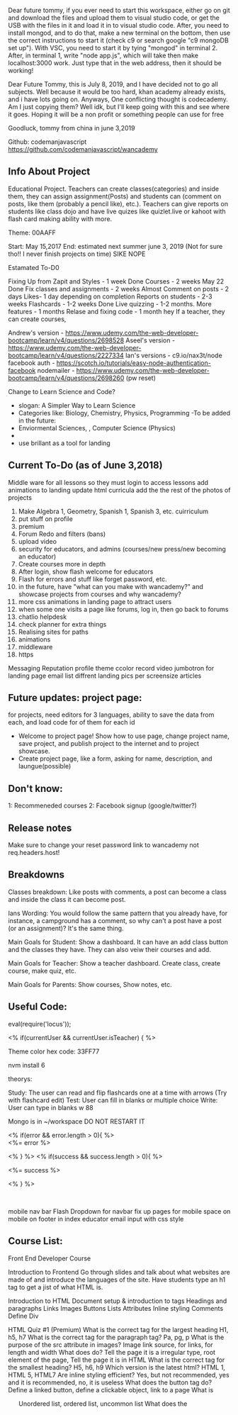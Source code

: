 Dear future tommy, if you ever need to start this workspace, either go on git and download the files and upload them to visual studio code, or get the USB with the files in it and load it in to visual studio code. After, you need to install mongod, and to do that, make a new terminal on the bottom, then use the correct instructions to start it (check c9 or search google "c9 mongoDB set up"). With VSC, you need to start it by tying "mongod" in terminal 2. After, in terminal 1, write "node app.js", which will take then make localhost:3000 work. Just type that in the web address, then it should be working!

Dear Future Tommy, this is July 8, 2019, and I have decided not to go all subjects. Well because it would be too hard, khan academy already exists, and i have lots going on. Anyways, One conflicting thought is codecademy. Am I just copying them? Well idk, but I'll keep going with this and see where it goes. Hoping it will be a non profit or something people can use for free

Goodluck, tommy from china in june 3,2019

Github: codemanjavascript
https://github.com/codemanjavascript/wancademy

Info About Project
----------------------

Educational Project. Teachers can create classes(categories) and inside them, 
they can assign assignment(Posts) and students can (comment on posts, 
like them (probably a pencil like), etc.). Teachers can give reports on students
like class dojo and have live quizes like quizlet.live or kahoot with flash card 
making ability with more.

Theme: 00AAFF

Start: May 15,2017
End: estimated next summer june 3, 2019 (Not for sure tho!! I never finish projects on time) SIKE NOPE

Estamated To-D0

Fixing Up from Zapit and Styles - 1 week Done
Courses - 2 weeks May 22 Done
Fix classes and assignments - 2 weeks Almost
Comment on posts - 2 days
Likes- 1 day depending on completion
Reports on students - 2-3 weeks
Flashcards - 1-2 weeks Done
Live quizzing - 1-2 months.
More features - 1 months
Relase and fixing code - 1 month
hey
If a teacher, they can create courses, 

Andrew's version - https://www.udemy.com/the-web-developer-bootcamp/learn/v4/questions/2698528
Aseel's version - https://www.udemy.com/the-web-developer-bootcamp/learn/v4/questions/2227334
Ian's versions - c9.io/nax3t/node
facebook auth - https://scotch.io/tutorials/easy-node-authentication-facebook
nodemailer - https://www.udemy.com/the-web-developer-bootcamp/learn/v4/questions/2698260 (pw reset)

Change to Learn Science and Code?
- slogan: A Simpler Way to Learn Science
- Categories like: Biology, Chemistry, Physics, Programming 
-To be added in the future:
- Enviormental Sciences, , Computer Science (Physics)
- 
- use brillant as a tool for landing 

Current To-Do (as of June 3,2018)
----------------------

Middle ware for all lessons so they must login to access lessons
add animations to landing
update html curricula
add the the rest of the photos of projects
1) Make Algebra 1, Geometry, Spanish 1, Spanish 3, etc. cuirriculum
2) put stuff on profile
3) premium
4) Forum Redo and filters (bans)
5) upload video
6) security for educators, and admins (courses/new press/new becoming an educator)
7) Create courses more in depth
8) After login, show flash welcome for educators
9) Flash for errors and stuff like forget password, etc.
10) in the future, have "what can you make with wancademy?" and showcase projects from courses and why wancademy?
11) more css animations in landing page to attract users
12) when some one visits a page like forums, log in, then go back to forums
13) chatlio helpdesk
14) check planner for extra things
15) Realising sites for paths
16) animations
17) middleware
18) https

Messaging
Reputation
profile theme ccolor
record video jumbotron for landing page
email list
diffrent landing pics per screensize
articles

Future updates: project page:
---------------
for projects, need editors for 3 languages, ability to save the data from each, and load code for of them for each id
- Welcome to project page! Show how to use page, change project name, save project, and publish project to the internet and to project showcase.
- Create project page, like a form, asking for name, description, and laungue(possible)

Don't know: 
-----------------
1: Recommeneded courses
2: Facebook signup (google/twitter?)

Release notes
------------------------
Make sure to change your reset password link to wancademy not req.headers.host!

Breakdowns
----------------------
Classes breakdown:
Like posts with comments, a post can become a class and 
inside the class it can become post. 

Ians Wording:
You would follow the same pattern that you already have, for instance, 
a campground has a comment, so why can't a post have a post 
(or an assignment)? It's the same thing.

Main Goals for Student:
Show a dashboard. It can have an add class button and the classes they have. They can also veiw their courses and add.

Main Goals for Teacher:
Show a teacher dashboard. Create class, create course, make quiz, etc.

Main Goals for Parents:
Show courses, Show notes, etc. 

Useful Code:
----------------------

eval(require('locus'));

<% if(currentUser && currentUser.isTeacher) { %>

Theme color hex code: 33FF77

nvm install 6

theorys:

Study: The user can read and flip flashcards one at a time with arrows (Try with flashcard edit)
Test: User can fill in blanks or multiple choice
Write: User can type in blanks
w    88

Mongo is in ~/workspace
DO NOT RESTART IT

<div class="container">
  <% if(error && error.length > 0){  %>
  <div class="alert alert-danger">
    <%= error %>
  </div>
  
  <% }  %>
  <% if(success && success.length > 0){  %>
  
  <div class="alert alert-success">
    <%= success %>
  </div>
  
  <% }  %>
</div>

<i class="far fa-square" id="checkbox" style="font-size:23px;"></i> &nbsp;



mobile nav bar
Flash
Dropdown for navbar
fix up pages for mobile
space on mobile on footer in index educator
email input with css style

Course List:
----------------------
Front End Developer Course


Introduction to Frontend
Go through slides and talk about what websites are made of and introduce the languages of the site. Have students type an h1 tag to get a jist of what HTML is.

Introduction to HTML
Document setup & introduction to tags
Headings and paragraphs
Links
Images
Buttons
Lists
Attributes
Inline styling
Comments
Define Div



HTML Quiz #1 (Premium)
What is the correct tag for the largest heading
H1, h5, h7
What is the correct tag for the paragraph tag?
Pa, pg, p
What is the purpose of the src attribute in images?
Image link source, for links, for length and width
What does <!DOCTYPE html> do?
Tell the page it is a irregular type, root element of the page, Tell the page it is in HTML
What is the correct tag for the smallest heading?
H5, h6, h9
Which version is the latest html?
HTML 1, HTML 5, HTML7
Are inline styling efficient?
Yes, but not recommended, yes and it is recommended, no, it is useless
What does the button tag do?
Define a linked button, define a clickable object, link to a page
What is <ul>
Unordered list, ordered list, uncommon list
What does the <title> tag do?
Define the title of the page, define the title of the heading, define the title of the paragraph

Code Your Portfolio
Introduction to project
Show final result, language used
Headings of the portfolio
Create a short paragraph about oneself
Quickly introduce positioning and position a image next to the paragraph
Create a list of hobbies
Create a footer to social media links

Introduction to CSS
Css Syntax
Element selectors (h1, p, etc)
Id selectors
Class selectors
Referring to more than one class
Specific class types (p.class)
Grouping classes
Css Comments
Colors
Borders
RGB, Hex (More in depth with saturation etc. in intermediate)
Backgrounds
Margin, padding, floats
Box model
Fonts and text styles
Text alignment


CSS Quiz #1 (Premium)
What does the element selectors do?
Selects all the elements in that group, selects the classes, selects the id
What is the correct color hex for black?
#00FF00 #000000 #FF0000
What is the correct syntax to change font?
Font-size:50px; , Fontsize:50px; , Size: 50px;
What is the purpose for “text-align:center”?
To align the text vertically centered, to align the text in the center and vertically, to align the text in horizontally centered
What is the main difference of RGB and Hex?
Rgb consists of 3 numbers and Hex is in #000000 format, Rgb is in #000000 format and Hex consists of 3 numbers, Rbg is in #000000 format and rbg is one word

How do you specify a class?
Such as .class, such as #class, such as - class
How do you specify an ID?
Such as .id, such as -id, such as #id

Design a blog
Introduction to project (Bootstrap)
Show final project
HTML Layout
Quick Introduction to Bootstrap and installment
Columns, jumbotrons, etc.
CSS Part
Navbar, Jumbotron styling, thumbnails, logo
Photo installations (Plane photos?)
Google Fonts
Font awesome

Extra Course:
RWD

Introduction to Javascript
Introduction to get element by ID and syntax
Inner Html
Double vs single quotes
Working Switch!
CSS and photo (on and off)
Add Javascript
Hide and Show HTML Elements
Script tag and where to put it
External files and advantages
Alert and console.log
Statements in math(Operators)
Semicolons
Line breaks
Codeblocks
Variables and basic syntax (assignments; use computer example(car))
Comments
Comparisons, logical, boolean, 
Data Type
Functions




JS Quiz #1 (Premium)
What are variables?
Container for storing data, container to store classes, container to store functions
What are functions?
Code designed for different tasks, Code to store variables, Code designed to perform a specific task,
What is the multiplication symbol in javascript?
X, x, *
What is the division symbol in javascript?
/D, ÷, /
What can be encapsulate a string?
‘String’, *String*, .String.
What is a correct Camel Case variable?
camelcase, CAMELCASE, camelCase

Word Game Adventure
Introduction to project
Show final result
Introduction to conditions (Switch and regular)
Introduction to booleans
Introduction to comparisons
Introduction to loops
While
Break
Start foundation of project
Closing after completion

Counting Game
Introduction to project
Show final project
HTML
Title, content,up and down counter
CSS Style
JS Function
Up and Down Counter
Number turns green if counted to specific number

jQuery 
Introduction to language and it’s uses
How it will help in development 
Show a basic example on what jQuery can do and it’s syntax
Prerequisites
Installment (CDN)
Basic Syntax and use hide example
Document.ready 
Selectors: Id, Class, Element selectors
Commonly used events
Hide and show quick project
Toggle
Introduction to DOM Manipulation
Define Dom
Text, html, and val
Attr
Ending and sources to get more practice



Bootstrap 4 
What is bootstrap?
Projects using bootstrap
CDN or download installment
Grip basics
Basic bootstrap typography
Image types
Jumbotron and styling
Bootstrap alerts
Bootstrap buttons
Fontawesome installment and use
Navbar
Dropdowns
Forms
Show bootstrap 4 website and wish good luck


Intermediate Html (Premium)
Review from beginner HTML
In Depth image attributes 
In depth link attributes
Tables
Blocks, Spans
Iframes and attributes
File paths
Meta Tags

Website layout: Dog Store (Premium)
Introduction to project
Show final project
Bootstrap Jumbotron full page
Jumbotron image
Nav bar
Logo
Heading on jumbotron
Subheading and buttons
Layout of Carousel
Layout of Thumbnails and products
Footer


Html Quiz #2 (Premium)
What does target="_blank" do in a link?
Opens the link on the same page, open the link on an another page, opens it in a full body window

What does alt="" do in a image?
The source of the image, an alternate text to the image, specifies the height/altitude of the image
Does HTML allow GIFs?
Yes, No
What defines a table tag?
<tb>, <tabl>, <table>
What defines a row on a table?
<tb>, <tr>, <td>
What are block elements?
Display value of that element, changes the size of element, defines a section of a document
What are span elements?
Defines sections of the documents, Defines inline sections of the documents, defines whole section of document
What is the tag for iframe?
<iframe>, <ifr>, <frame>

Intermediate CSS (Premium)
Positions
Static
Relative
Fixed
Absolute
Sticky
Overflow
Floats
In-line blocks
Pseudo classes
Most important ones and examples
Opacity
Forms In-Depth
Counters
Units




Design: Website layout: Dog Store (Premium)
Heading Styling
Sub-heading Styling
Button fixing
Logo
Photos for products
Description for products
Buttons for products
Photos for carousel
Footer design
Animations using animate.css

CSS Quiz #2 (Premium)
What does a fixed position do?
Stays the same position, moves with the scroll, positioned normally
What does overflow:hidden do?
Show the whole body, when scrolled, the page scrolls, Hide the overflow of the body
What does the property float do?
Specifies how an element should float, specifies how an element will be on the screen, specifies the spacing of the content
What is the difference of inline and inline block?
It allows the height to be changed, it allowed the width to be changed, it allows the height and width to be changed
What does opacity do to a image?
Make it contrast more, Make it transparent more, make it blur more
What are pseudo classes?
Define a special state of an element, define animations of an element, define the colors of pseudo classes.
What does p:hover{color:blue;} mean?
When hovering over headings, the color turns blue, When hovering over paragraphs, the background turns blue , When hovering over paragraphs, the color turns blue
Can a pseudo class have multiple elements?
Yes, No

Intermediate JS(Premium)
Introduction to object oriented programming
Car example
Events Review
Strings Review
Number and bits review
Introduction to arrays
Accessing them
Creating them
Looping and adding
Array Methods
Sorting Arrays
Javascript dates and methods
Lead to optional courses in /courses tab

Optional Extra Courses:
Math Javascript (recommended for algebra 2 and above)
Javascript Randoms
Booleans

Js Quiz #2 (Premium)
What are objects in javascript?
Assigned properties and methods, pictures of moving objects done with javascript, Assigned variables and arrays
What does onclick="displayDate()"  do in a button tag when clicked?
Run the script, Run the button functions, Run the displayDate() function 
Can strings store numbers and special characters?
Yes, No
Do strings alway need quotes?
Yes, No
What can Javascript Numbers be?
Whole numbers, Fractional Numbers, Decimals, Whole and Fractional Numbers
What does toFixed(0) do?
Rounds that number to 2 decimal places, Rounds that number to a whole number, Round that number to 1 decimal place
What is the purpose of an array?
To store multiple variables, to store multiple numbers, To store multiple values (Variables, numbers, etc.)

Advanced Html (Premium)
Responsive site properties
Computer Code
Entities
Charsets
XHTML
HTML5 Support

Optional Courses:
Graphics and canvas
Media (Videos)
APIs 

Netflix Clone layout (WatchIT): HTML  (Premium)
Introduction to project WatchIT
Analysis of Netflix logged in page
Create Navbar
Create “Whos watching?” heading
Crete boxes for profiles
Button for manage profiles

Create nav bar for home page
Create Jumbotron and video background
Popular of WatchIt and provide fake thumbnails of movies

Html Quiz #3 (Premium)
What does max with 70% do?
Scales down from 70% responsively but never up, Scales up from 70% responsively but never down, Scales up and down from 70% responsively
What does the vw unit mean?
 viewport height, viewport weight, Viewport width
How can <kbd> be used?
Keyboard input, Program Output, Console Output
What font does <samp> display?
Arial, Monospace, Proxima Nova
Can <var> be used for mathematical expressions?
Yes, no
How is <pre> used?
Preformatted Text, Preformatted body, Preformatted Fonts
What are entities?
Reserved Characters, Special Characters, Emojis
What is the entity for space?
&nbsp, &amp, &lt
What are charsets?
Characters set to a page, emoji count of a page, Allows to the page to have emojis
Is XHTML an extension to html?
Yes, no

Advanced CSS (Premium)
Rounded Corners 
Border Radius
Borders 
In-depth background
In-depth colors
Creating gradients
Shadow Effects
Text Effects
Transformation
Transitions
Animations and keyframes
Image styling
Pagination
Flex Box

Netflix Clone layout: CSS (Premium)
Style Navbar black
Whos Watching styling
Boxes and images for profiles and names
Add profile
Manage profile button styling
Home page navbar styling
Jumbotron Video styling
Video addition background trailer
Add in images for the thumbnails
Add carousels

CSS Quiz #3 (Premium)
What does border radius mean?
Defines the width of the border of an image, Defines the height of the border of an image, Defines the radius of the border of an image
Can you specify border radius for each corners?
Yes, no
What does background-origin do?
Where the background image is positioned, Sets the background image in the origin, The size of the background image
What does HSL Mean?
Hue, Saturation, Lightness, Hue, Stress light, Lightness, Hue Saturation, Light colors
What are linear gradients?
Gradients from bottom to high, high to bottom, left to right 
What does word wrap do?
Makes text fit better, makes text all in one line, Makes text all in one column
The transalate make the object larger?
Yes, No
What does font-weight: bold;do?
Makes the font bold, makes the font 200, makes the font light
Advanced JS(Premium)
Javascript Errors
Throw and Catch
Scopes
Global and Local
Hoistings
Strict Mode
This keyword
Let
Const
Introduction to debugging
Versions

Extra Courses:
Debugging
AJAX
JSON
BOM

Netflix Clone layout: JS and animations (Premium)
Show them projects relating to javascript
Finalize the WatchIT Project
Add animations
Hover
Buttons
Etc.

Js Quiz #3 (Premium)
What does the try statement do?
Define a block of code to be tested for errors during execution,  Define a block of code if an error occurs during a try statement, stops program and generates an error message
Can a Global scope access a local scope? 
Yes, No
Can you use undeclared variables in strict mode?
Yes, No
How can you declare strict mode?
“Use strict”, strictOn, var strictUse = on;
What is this?
 Refers to the owner of the function, refers to the child of the function, refers to its own function
What is debugging?
Process of finding, testing, and fixing code, The process of finding new code, the process of collaborating with programmers


Back End Developer Course (TBD after Front-End)
(Meant for after front-end course)

Introduction to Backend
Show video and a quick quiz
What is HTTP and HTTPS?
Quick Overview into code we are working with
Introduction to node.js, and ejs and express work
Form submission
Introduction to a code editor (TBD)

Basic backend quiz (Premium)

Code editor setup

Terminal Setup and Command Line Usage 

Terminal Setup and Command Line usage quiz (Premium)

Introduction to Node.js
Npm
Packages
Node.js Quiz #1


Introduction to Frameworks (Express) (Premium)
Different requests, and basics
Express Quiz #1

Introduction to databases (MongoDB) (Premium)
MongoDB Quiz #1

In Depth and comprehensive project (Youtube Clone) (Premium)
Different routes
Incorporate HTML, CSS, Javascript and Animations
Authentication (Links to fb, google, twitter) Local
Models and Routes
Cleaning up code
CRUD
Deploying

Wrap up

Design Developer Course
(Option to Skip to Design Projects)

Introduction to Frontend
Go through slides and talk about what websites are made of and introduce the languages of the site. Have students type an h1 tag to get a jist of what HTML is.

Introduction to HTML
Document setup & introduction to tags
Headings and paragraphs
Links
Images
Buttons
Lists
Attributes
Inline styling
Comments
Define Div



HTML Quiz #1 (Premium)
What is the correct tag for the largest heading
H1, h5, h7
What is the correct tag for the paragraph tag?
Pa, pg, p
What is the purpose of the src attribute in images?
Image link source, for links, for length and width
What does <!DOCTYPE html> do?
Tell the page it is a irregular type, root element of the page, Tell the page it is in HTML
What is the correct tag for the smallest heading?
H5, h6, h9
Which version is the latest html?
HTML 1, HTML 5, HTML7
Are inline styling efficient?
Yes, but not recommended, yes and it is recommended, no, it is useless
What does the button tag do?
Define a linked button, define a clickable object, link to a page
What is <ul>
Unordered list, ordered list, uncommon list
What does the <title> tag do?
Define the title of the page, define the title of the heading, define the title of the paragraph

Code Your Portfolio
Introduction to project
Show final result, language used
Headings of the portfolio
Create a short paragraph about oneself
Quickly introduce positioning and position a image next to the paragraph
Create a list of hobbies
Create a footer to social media links

Introduction to CSS
Css Syntax
Element selectors (h1, p, etc)
Id selectors
Class selectors
Referring to more than one class
Specific class types (p.class)
Grouping classes
Css Comments
Colors
Borders
RGB, Hex (More in depth with saturation etc. in intermediate)
Backgrounds
Margin, padding, floats
Box model
Fonts and text styles
Text alignment


CSS Quiz #1 (Premium)
What does the element selectors do?
Selects all the elements in that group, selects the classes, selects the id
What is the correct color hex for black?
#00FF00 #000000 #FF0000
What is the correct syntax to change font?
Font-size:50px; , Fontsize:50px; , Size: 50px;
What is the purpose for “text-align:center”?
To align the text vertically centered, to align the text in the center and vertically, to align the text in horizontally centered
What is the main difference of RGB and Hex?
Rgb consists of 3 numbers and Hex is in #000000 format, Rgb is in #000000 format and Hex consists of 3 numbers, Rbg is in #000000 format and rbg is one word

How do you specify a class?
Such as .class, such as #class, such as - class
How do you specify an ID?
Such as .id, such as -id, such as #id

Design a blog
Introduction to project (Bootstrap)
Show final project
HTML Layout
Quick Introduction to Bootstrap and installment
Columns, jumbotrons, etc.
CSS Part
Navbar, Jumbotron styling, thumbnails, logo
Photo installations (Plane photos?)
Google Fonts
Font awesome

Extra Course:
RWD

Introduction to Javascript
Introduction to get element by ID and syntax
Inner Html
Double vs single quotes
Working Switch!
CSS and photo (on and off)
Add Javascript
Hide and Show HTML Elements
Script tag and where to put it
External files and advantages
Alert and console.log
Statements in math(Operators)
Semicolons
Line breaks
Codeblocks
Variables and basic syntax (assignments; use computer example(car))
Comments
Comparisons, logical, boolean, 
Data Type
Functions




JS Quiz #1 (Premium)
What are variables?
Container for storing data, container to store classes, container to store functions
What are functions?
Code designed for different tasks, Code to store variables, Code designed to perform a specific task,
What is the multiplication symbol in javascript?
X, x, *
What is the division symbol in javascript?
/D, ÷, /
What can be encapsulate a string?
‘String’, *String*, .String.
What is a correct Camel Case variable?
camelcase, CAMELCASE, camelCase

Word Game Adventure
Introduction to project
Show final result
Introduction to conditions (Switch and regular)
Introduction to booleans
Introduction to comparisons
Introduction to loops
While
Break
Start foundation of project
Closing after completion

Counting Game
Introduction to project
Show final project
HTML
Title, content,up and down counter
CSS Style
JS Function
Up and Down Counter
Number turns green if counted to specific number

jQuery 
Introduction to language and it’s uses
How it will help in development 
Show a basic example on what jQuery can do and it’s syntax
Prerequisites
Installment (CDN)
Basic Syntax and use hide example
Document.ready 
Selectors: Id, Class, Element selectors
Commonly used events
Hide and show quick project
Toggle
Introduction to DOM Manipulation
Define Dom
Text, html, and val
Attr
Ending and sources to get more practice



Bootstrap 4 
What is bootstrap?
Projects using bootstrap
CDN or download installment
Grip basics
Basic bootstrap typography
Image types
Jumbotron and styling
Bootstrap alerts
Bootstrap buttons
Fontawesome installment and use
Navbar
Dropdowns
Forms
Show bootstrap 4 website and wish good luck


Intermediate Html (Premium)
Review from beginner HTML
In Depth image attributes 
In depth link attributes
Tables
Blocks, Spans
Iframes and attributes
File paths
Meta Tags

Website layout: Dog Store (Premium)
Introduction to project
Show final project
Bootstrap Jumbotron full page
Jumbotron image
Nav bar
Logo
Heading on jumbotron
Subheading and buttons
Layout of Carousel
Layout of Thumbnails and products
Footer


Html Quiz #2 (Premium)
What does target="_blank" do in a link?
Opens the link on the same page, open the link on an another page, opens it in a full body window

What does alt="" do in a image?
The source of the image, an alternate text to the image, specifies the height/altitude of the image
Does HTML allow GIFs?
Yes, No
What defines a table tag?
<tb>, <tabl>, <table>
What defines a row on a table?
<tb>, <tr>, <td>
What are block elements?
Display value of that element, changes the size of element, defines a section of a document
What are span elements?
Defines sections of the documents, Defines inline sections of the documents, defines whole section of document
What is the tag for iframe?
<iframe>, <ifr>, <frame>

Intermediate CSS (Premium)
Positions
Static
Relative
Fixed
Absolute
Sticky
Overflow
Floats
In-line blocks
Pseudo classes
Most important ones and examples
Opacity
Forms In-Depth
Counters
Units




Design: Website layout: Dog Store (Premium)
Heading Styling
Sub-heading Styling
Button fixing
Logo
Photos for products
Description for products
Buttons for products
Photos for carousel
Footer design
Animations using animate.css

CSS Quiz #2 (Premium)
What does a fixed position do?
Stays the same position, moves with the scroll, positioned normally
What does overflow:hidden do?
Show the whole body, when scrolled, the page scrolls, Hide the overflow of the body
What does the property float do?
Specifies how an element should float, specifies how an element will be on the screen, specifies the spacing of the content
What is the difference of inline and inline block?
It allows the height to be changed, it allowed the width to be changed, it allows the height and width to be changed
What does opacity do to a image?
Make it contrast more, Make it transparent more, make it blur more
What are pseudo classes?
Define a special state of an element, define animations of an element, define the colors of pseudo classes.
What does p:hover{color:blue;} mean?
When hovering over headings, the color turns blue, When hovering over paragraphs, the background turns blue , When hovering over paragraphs, the color turns blue
Can a pseudo class have multiple elements?
Yes, No

Intermediate JS(Premium)
Introduction to object oriented programming
Car example
Events Review
Strings Review
Number and bits review
Introduction to arrays
Accessing them
Creating them
Looping and adding
Array Methods
Sorting Arrays
Javascript dates and methods
Lead to optional courses in /courses tab

Optional Extra Courses:
Math Javascript (recommended for algebra 2 and above)
Javascript Randoms
Booleans

Js Quiz #2 (Premium)
What are objects in javascript?
Assigned properties and methods, pictures of moving objects done with javascript, Assigned variables and arrays
What does onclick="displayDate()"  do in a button tag when clicked?
Run the script, Run the button functions, Run the displayDate() function 
Can strings store numbers and special characters?
Yes, No
Do strings alway need quotes?
Yes, No
What can Javascript Numbers be?
Whole numbers, Fractional Numbers, Decimals, Whole and Fractional Numbers
What does toFixed(0) do?
Rounds that number to 2 decimal places, Rounds that number to a whole number, Round that number to 1 decimal place
What is the purpose of an array?
To store multiple variables, to store multiple numbers, To store multiple values (Variables, numbers, etc.)


----- (Options to skip until here via quiz)

Design Project #1 (Company Website)
Introduction to Graphic Design
Introduction to Logo Creation
Give basic framework and “goals”
Project showcase and criteria and possibly prizes?
Publish work to project showcase
Receive feedback

Design Project #2 (Email Site)
Introduction to flexbox and examples
Give basic framework and “goals”
Project showcase
Publish work to project showcase
Receive feedback

Design Project #3 (Document writer site ie google docs)
Introduction to flexbox and examples
Give basic framework(javascript) and “goals”
Project showcase
Publish work to project showcase
Receive feedback

Game Developer Course
(Option to Skip to Design Projects)

Introduction to Frontend
Go through slides and talk about what websites are made of and introduce the languages of the site. Have students type an h1 tag to get a jist of what HTML is.

Introduction to HTML
Document setup & introduction to tags
Headings and paragraphs
Links
Images
Buttons
Lists
Attributes
Inline styling
Comments
Define Div



HTML Quiz #1 (Premium)
What is the correct tag for the largest heading
H1, h5, h7
What is the correct tag for the paragraph tag?
Pa, pg, p
What is the purpose of the src attribute in images?
Image link source, for links, for length and width
What does <!DOCTYPE html> do?
Tell the page it is a irregular type, root element of the page, Tell the page it is in HTML
What is the correct tag for the smallest heading?
H5, h6, h9
Which version is the latest html?
HTML 1, HTML 5, HTML7
Are inline styling efficient?
Yes, but not recommended, yes and it is recommended, no, it is useless
What does the button tag do?
Define a linked button, define a clickable object, link to a page
What is <ul>
Unordered list, ordered list, uncommon list
What does the <title> tag do?
Define the title of the page, define the title of the heading, define the title of the paragraph

Code Your Portfolio
Introduction to project
Show final result, language used
Headings of the portfolio
Create a short paragraph about oneself
Quickly introduce positioning and position a image next to the paragraph
Create a list of hobbies
Create a footer to social media links

Introduction to CSS
Css Syntax
Element selectors (h1, p, etc)
Id selectors
Class selectors
Referring to more than one class
Specific class types (p.class)
Grouping classes
Css Comments
Colors
Borders
RGB, Hex (More in depth with saturation etc. in intermediate)
Backgrounds
Margin, padding, floats
Box model
Fonts and text styles
Text alignment


CSS Quiz #1 (Premium)
What does the element selectors do?
Selects all the elements in that group, selects the classes, selects the id
What is the correct color hex for black?
#00FF00 #000000 #FF0000
What is the correct syntax to change font?
Font-size:50px; , Fontsize:50px; , Size: 50px;
What is the purpose for “text-align:center”?
To align the text vertically centered, to align the text in the center and vertically, to align the text in horizontally centered
What is the main difference of RGB and Hex?
Rgb consists of 3 numbers and Hex is in #000000 format, Rgb is in #000000 format and Hex consists of 3 numbers, Rbg is in #000000 format and rbg is one word

How do you specify a class?
Such as .class, such as #class, such as - class
How do you specify an ID?
Such as .id, such as -id, such as #id

Design a blog
Introduction to project (Bootstrap)
Show final project
HTML Layout
Quick Introduction to Bootstrap and installment
Columns, jumbotrons, etc.
CSS Part
Navbar, Jumbotron styling, thumbnails, logo
Photo installations (Plane photos?)
Google Fonts
Font awesome

Extra Course:
RWD

Introduction to Javascript
Introduction to get element by ID and syntax
Inner Html
Double vs single quotes
Working Switch!
CSS and photo (on and off)
Add Javascript
Hide and Show HTML Elements
Script tag and where to put it
External files and advantages
Alert and console.log
Statements in math(Operators)
Semicolons
Line breaks
Codeblocks
Variables and basic syntax (assignments; use computer example(car))
Comments
Comparisons, logical, boolean, 
Data Type
Functions




JS Quiz #1 (Premium)
What are variables?
Container for storing data, container to store classes, container to store functions
What are functions?
Code designed for different tasks, Code to store variables, Code designed to perform a specific task,
What is the multiplication symbol in javascript?
X, x, *
What is the division symbol in javascript?
/D, ÷, /
What can be encapsulate a string?
‘String’, *String*, .String.
What is a correct Camel Case variable?
camelcase, CAMELCASE, camelCase

Word Game Adventure
Introduction to project
Show final result
Introduction to conditions (Switch and regular)
Introduction to booleans
Introduction to comparisons
Introduction to loops
While
Break
Start foundation of project
Closing after completion

Counting Game
Introduction to project
Show final project
HTML
Title, content,up and down counter
CSS Style
JS Function
Up and Down Counter
Number turns green if counted to specific number

jQuery 
Introduction to language and it’s uses
How it will help in development 
Show a basic example on what jQuery can do and it’s syntax
Prerequisites
Installment (CDN)
Basic Syntax and use hide example
Document.ready 
Selectors: Id, Class, Element selectors
Commonly used events
Hide and show quick project
Toggle
Introduction to DOM Manipulation
Define Dom
Text, html, and val
Attr
Ending and sources to get more practice



Bootstrap 4 
What is bootstrap?
Projects using bootstrap
CDN or download installment
Grip basics
Basic bootstrap typography
Image types
Jumbotron and styling
Bootstrap alerts
Bootstrap buttons
Fontawesome installment and use
Navbar
Dropdowns
Forms
Show bootstrap 4 website and wish good luck


Intermediate Html (Premium)
Review from beginner HTML
In Depth image attributes 
In depth link attributes
Tables
Blocks, Spans
Iframes and attributes
File paths
Meta Tags

Website layout: Dog Store (Premium)
Introduction to project
Show final project
Bootstrap Jumbotron full page
Jumbotron image
Nav bar
Logo
Heading on jumbotron
Subheading and buttons
Layout of Carousel
Layout of Thumbnails and products
Footer


Html Quiz #2 (Premium)
What does target="_blank" do in a link?
Opens the link on the same page, open the link on an another page, opens it in a full body window

What does alt="" do in a image?
The source of the image, an alternate text to the image, specifies the height/altitude of the image
Does HTML allow GIFs?
Yes, No
What defines a table tag?
<tb>, <tabl>, <table>
What defines a row on a table?
<tb>, <tr>, <td>
What are block elements?
Display value of that element, changes the size of element, defines a section of a document
What are span elements?
Defines sections of the documents, Defines inline sections of the documents, defines whole section of document
What is the tag for iframe?
<iframe>, <ifr>, <frame>

Intermediate CSS (Premium)
Positions
Static
Relative
Fixed
Absolute
Sticky
Overflow
Floats
In-line blocks
Pseudo classes
Most important ones and examples
Opacity
Forms In-Depth
Counters
Units




Design: Website layout: Dog Store (Premium)
Heading Styling
Sub-heading Styling
Button fixing
Logo
Photos for products
Description for products
Buttons for products
Photos for carousel
Footer design
Animations using animate.css

CSS Quiz #2 (Premium)
What does a fixed position do?
Stays the same position, moves with the scroll, positioned normally
What does overflow:hidden do?
Show the whole body, when scrolled, the page scrolls, Hide the overflow of the body
What does the property float do?
Specifies how an element should float, specifies how an element will be on the screen, specifies the spacing of the content
What is the difference of inline and inline block?
It allows the height to be changed, it allowed the width to be changed, it allows the height and width to be changed
What does opacity do to a image?
Make it contrast more, Make it transparent more, make it blur more
What are pseudo classes?
Define a special state of an element, define animations of an element, define the colors of pseudo classes.
What does p:hover{color:blue;} mean?
When hovering over headings, the color turns blue, When hovering over paragraphs, the background turns blue , When hovering over paragraphs, the color turns blue
Can a pseudo class have multiple elements?
Yes, No

Intermediate JS(Premium)
Introduction to object oriented programming
Car example
Events Review
Strings Review
Number and bits review
Introduction to arrays
Accessing them
Creating them
Looping and adding
Array Methods
Sorting Arrays
Javascript dates and methods
Lead to optional courses in /courses tab

Optional Extra Courses:
Math Javascript (recommended for algebra 2 and above)
Javascript Randoms
Booleans

Js Quiz #2 (Premium)
What are objects in javascript?
Assigned properties and methods, pictures of moving objects done with javascript, Assigned variables and arrays
What does onclick="displayDate()"  do in a button tag when clicked?
Run the script, Run the button functions, Run the displayDate() function 
Can strings store numbers and special characters?
Yes, No
Do strings alway need quotes?
Yes, No
What can Javascript Numbers be?
Whole numbers, Fractional Numbers, Decimals, Whole and Fractional Numbers
What does toFixed(0) do?
Rounds that number to 2 decimal places, Rounds that number to a whole number, Round that number to 1 decimal place
What is the purpose of an array?
To store multiple variables, to store multiple numbers, To store multiple values (Variables, numbers, etc.)


----- (Options to skip until here via quiz)

Project #1 (Cookie clicker clone)
Bootstrap grids (In Depth)
Give basic framework and “goals”
Project showcase and criteria and possibly prizes?
Publish work to project showcase
Receive feedback
Project #2 (TBD)
Project #3 (TBD)

Fonts
----
font-family: 'Roboto', sans-serif;
font-family: 'Noto Sans', sans-serif;
font-family: 'Raleway', sans-serif;


Url: www.uberconference.com/adityaagrawal200313 Number: 720-835-5334 Pin: 75182

What was in experiemnt-2 (Old HTML Page)
-------
<% include ./partials/header %> <!-- HEADER PARTIALS -->
<style>
    .jumbotron{
        background:url(https://i.ytimg.com/vi/rQAh3fSDHFs/maxresdefault.jpg);
        height:350px;
    }
    a:hover{
        color:#009BFF;
        transition:0.2s;
    }
</style>

<div class="jumbotron" >
    <br><div style="padding:6px;"></div>
    <h1 style="text-align:center;color:white;font-size:80px;font-weight:700;">Introduction to HTML</h1>
    
    <br>
    <div style="text-align:center;">
      <a class="btn btn-primary btn-lg" style="color:white;">Back to Dashboard</a>
      <a class="btn btn-info btn-lg" style="color:white;">Add to My Courses</a>
    </div>
</div>
<div class="container" style="text-align:left;">
    <h2 style="font-size:30px;font-weight:400;"><i style="font-size:45px;color:#3A3939;" class="fas fa-sort-down one"></i>&nbsp;1) Document and Tags </h2>
    <div style="display:none;" class="two">
        <div style="padding:5px;"></div>
                <p style="font-size:25px;font-weight:300;">In this lesson, you will be introduced with tags and you learn how to declare an HTML document and you'll even do it yourself!</p>
                <div style="padding:5px;"></div>
                <a href="/editor/introductiontohtml/documentandheading" class="btn btn-primary" style="color:white;"> <i class="far fa-play-circle"></i> Start Lesson </a>
           <br><br>
            </div>

    <h2 style="font-size:30px;font-weight:400;"><i style="font-size:45px;color:#3A3939;" class="fas fa-sort-down one1"></i>&nbsp;2) Headings and Paragraphs </h2>
    <div style="display:none;" class="two1">
         <div style="padding:5px;"></div>
                <p style="font-size:25px;font-weight:300;">In this lesson, you will be introduced with tags and you learn how to declare an HTML document and you'll even do it yourself!</p>
                <div style="padding:5px;"></div>
                <a class="btn btn-primary" style="color:white;"> <i class="far fa-play-circle"></i> Start Lesson </a>
            <br><br>
            </div>
            
     <h2 style="font-size:30px;font-weight:400;"><i style="font-size:45px;color:#3A3939;" class="fas fa-sort-down one2"></i>&nbsp;3) Introduction to Links </h2>
    <div style="display:none;" class="two2">
         <div style="padding:5px;"></div>
                <p style="font-size:25px;font-weight:300;">In this lesson, you will be introduced with tags and you learn how to declare an HTML document and you'll even do it yourself!</p>
                <div style="padding:5px;"></div>
                <a class="btn btn-primary" style="color:white;"> <i class="far fa-play-circle"></i> Start Lesson </a>
            <br><br>
            </div>
            
             <h2 style="font-size:30px;font-weight:400;"><i style="font-size:45px;color:#3A3939;" class="fas fa-sort-down one3"></i>&nbsp;4) Introduction to Images </h2>
    <div style="display:none;" class="two3">
         <div style="padding:5px;"></div>
                <p style="font-size:25px;font-weight:300;">In this lesson, you will be introduced with tags and you learn how to declare an HTML document and you'll even do it yourself!</p>
                <div style="padding:5px;"></div>
                <a class="btn btn-primary" style="color:white;"> <i class="far fa-play-circle"></i> Start Lesson </a>
             <br><br>
            </div>
     <h2 style="font-size:30px;font-weight:400;"><i style="font-size:45px;color:#3A3939;" class="fas fa-sort-down one4"></i>&nbsp;5) Introduction to Buttons </h2>
    <div style="display:none;" class="two4">
         <div style="padding:5px;"></div>
                <p style="font-size:25px;font-weight:300;">In this lesson, you will be introduced with tags and you learn how to declare an HTML document and you'll even do it yourself!</p>
                <div style="padding:5px;"></div>
                <a class="btn btn-primary" style="color:white;"> <i class="far fa-play-circle"></i> Start Lesson </a>
             <br><br>
            </div>
            
             <h2 style="font-size:30px;font-weight:400;"><i style="font-size:45px;color:#3A3939;" class="fas fa-sort-down one5"></i>&nbsp;6) Introduction to Lists </h2>
    <div style="display:none;" class="two5">
         <div style="padding:5px;"></div>
                <p style="font-size:25px;font-weight:300;">In this lesson, you will be introduced with tags and you learn how to declare an HTML document and you'll even do it yourself!</p>
                <div style="padding:5px;"></div>
                <a class="btn btn-primary" style="color:white;"> <i class="far fa-play-circle"></i> Start Lesson </a>
             <br><br>
            </div>
            
             <h2 style="font-size:30px;font-weight:400;"><i style="font-size:45px;color:#3A3939;" class="fas fa-sort-down one6"></i>&nbsp;7) Introduction to Attributes </h2>
    <div style="display:none;" class="two6">
         <div style="padding:5px;"></div>
                <p style="font-size:25px;font-weight:300;">In this lesson, you will be introduced with tags and you learn how to declare an HTML document and you'll even do it yourself!</p>
                <div style="padding:5px;"></div>
                <a class="btn btn-primary" style="color:white;"> <i class="far fa-play-circle"></i> Start Lesson </a>
             <br><br>
            </div>
            
             <h2 style="font-size:30px;font-weight:400;"><i style="font-size:45px;color:#3A3939;" class="fas fa-sort-down one7"></i>&nbsp;8) Inline Stylings </h2>
    <div style="display:none;" class="two7">
         <div style="padding:5px;"></div>
                <p style="font-size:25px;font-weight:300;">In this lesson, you will be introduced with tags and you learn how to declare an HTML document and you'll even do it yourself!</p>
                <div style="padding:5px;"></div>
                <a class="btn btn-primary" style="color:white;"> <i class="far fa-play-circle"></i> Start Lesson </a>
            <br><br>
            </div>
            
             <h2 style="font-size:30px;font-weight:400;"><i style="font-size:45px;color:#3A3939;" class="fas fa-sort-down one8"></i>&nbsp;9) Comments and Divs</h2>
    <div style="display:none;" class="two8">
         <div style="padding:5px;"></div>
                <p style="font-size:25px;font-weight:300;">In this lesson, you will be introduced with tags and you learn how to declare an HTML document and you'll even do it yourself!</p>
                <div style="padding:5px;"></div>
                <a class="btn btn-primary" style="color:white;"> <i class="far fa-play-circle"></i> Start Lesson </a>
             <br><br>
            </div>
<br><br>
</div>

<script>
    
    $(".one").click(function() {
        $(".two").toggle();
    });
    
    $(".one1").click(function() {
        $(".two1").toggle();
    });
    
    $(".one2").click(function() {
        $(".two2").toggle();
    });
    $(".one3").click(function() {
        $(".two3").toggle();
    });
    $(".one4").click(function() {
        $(".two4").toggle();
    });
    $(".one5").click(function() {
        $(".two5").toggle();
    });
    $(".one6").click(function() {
        $(".two6").toggle();
    });
    $(".one7").click(function() {
        $(".two7").toggle();
    });
    $(".one8").click(function() {
        $(".two8").toggle();
    });
</script>

<% include ./partials/footer %> <!-- HEADER PARTIALS -->
